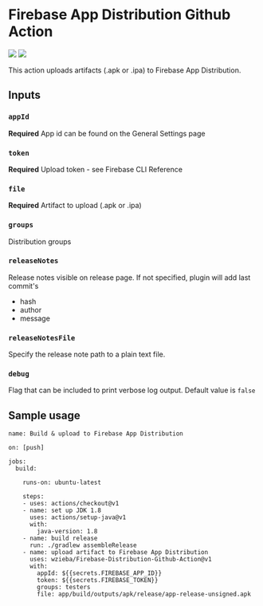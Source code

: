 # Firebase App Distribution Github Action

<a href="https://github.com/wzieba/Firebase-Distribution-Github-Action/actions">![](https://github.com/wzieba/Firebase-Distribution-Github-Action/workflows/Sample%20workflow%20for%20Firebase%20Distribution%20action/badge.svg)</a>
<a href="https://github.com/wzieba/Firebase-Distribution-Github-Action/releases">![](https://img.shields.io/github/v/release/wzieba/Firebase-Distribution-Github-Action)</a>

This action uploads artifacts (.apk or .ipa) to Firebase App Distribution.

## Inputs

### `appId`

**Required** App id can be found on the General Settings page

### `token`

**Required** Upload token - see Firebase CLI Reference

### `file`

**Required** Artifact to upload (.apk or .ipa)

### `groups`

Distribution groups

### `releaseNotes`

Release notes visible on release page. If not specified, plugin will add last commit's
 - hash
 - author
 - message
 
### `releaseNotesFile`

Specify the release note path to a plain text file.

### `debug`

Flag that can be included to print verbose log output. Default value is `false`

## Sample usage

```
name: Build & upload to Firebase App Distribution 

on: [push]

jobs:
  build:

    runs-on: ubuntu-latest

    steps:
    - uses: actions/checkout@v1
    - name: set up JDK 1.8
      uses: actions/setup-java@v1
      with:
        java-version: 1.8
    - name: build release 
      run: ./gradlew assembleRelease
    - name: upload artifact to Firebase App Distribution
      uses: wzieba/Firebase-Distribution-Github-Action@v1
      with:
        appId: ${{secrets.FIREBASE_APP_ID}}
        token: ${{secrets.FIREBASE_TOKEN}}
        groups: testers
        file: app/build/outputs/apk/release/app-release-unsigned.apk
```

